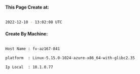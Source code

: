 
   
#### This Page Create at:

```bash

2022-12-10 - 13:02:08 UTC

```

#### Create By Machine:

```bash

Host Name : fv-az167-841

platform  : Linux-5.15.0-1024-azure-x86_64-with-glibc2.35

Ip Local  : 10.1.0.77

```

